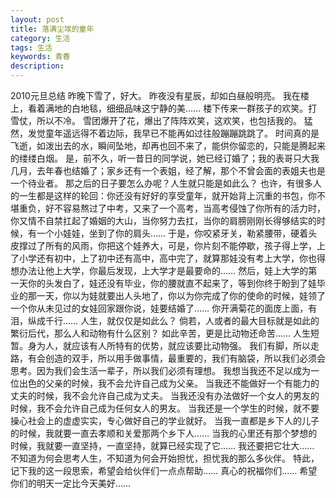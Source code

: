 ```yaml
---
layout: post
title: 落满尘埃的童年
category: 生活
tags: 生活
keywords: 青春
description: 
---
```


2010元旦总结
昨晚下雪了，好大。
昨夜没有星辰，却如白昼般明亮。
我在楼上，看着满地的白地毯，细细品味这宁静的美……
楼下传来一群孩子的欢笑。打雪仗，所以不冷。
雪团爆开了花，爆出了阵阵欢笑，这欢笑，也包括我的。
猛然，发觉童年遥远得不着边际，我早已不能再如过往般蹦蹦跳跳了。
时间真的是飞逝，如泼出去的水，瞬间坠地，却再也回不来了，能供你留恋的，只能是腾起来的缕缕白烟。
是，前不久，听一昔日的同学说，她已经订婚了；我的表哥只大我几月，去年春也结婚了；家乡还有一个表姐，经了解，那个不曾会面的表姐夫也是一个待业者。
那之后的日子要怎么办呢？人生就只能是如此么？
也许，有很多人的一生都是这样的轮回：你还没有好好的享受童年，就开始背上沉重的书包，你不堪重负，好不容易熬过了中考，又来了一个高考，当高考侵蚀了你所有的活力时，你又情不自禁扛起了婚姻的大山，当你努力去扛，当你的肩膀刚刚长得够结实的时候，有一个小娃娃，坐到了你的肩头……
于是，你咬紧牙关，勒紧腰带，硬着头皮撑过了所有的风雨，你把这个娃养大，可是，你片刻不能停歇，孩子得上学，上了小学还有初中，上了初中还有高中，高中完了，就算那娃没有考上大学，你也得想办法让他上大学，你最后发现，上大学才是最要命的……
然后，娃上大学的第一天你的头发白了，娃还没有毕业，你的腰就直不起来了，等到你终于盼到了娃毕业的那一天，你以为娃就要出人头地了，你以为你完成了你的使命的时候，娃领了一个你从未见过的女娃回家跟你说，娃要结婚了……
你开满菊花的面庞上面，有泪，纵成千行……
人生，就仅仅是如此么？
倘若，人或者的最大目标就是如此的繁衍后代，那么人和动物有什么区别？
如此辛苦，更是比动物还命苦……
人生短暂。身为人，就应该有人所特有的优势，就应该要比动物强。
我们有脚，所以走路，有会创造的双手，所以用手做事情，最重要的，我们有脑袋，所以我们必须会思考。因为我们会生活一辈子，所以我们必须有理想。
我想当我还不足以成为一位出色的父亲的时候，我不会允许自己成为父亲。
当我还不能做好一个有能力的丈夫的时候，我不会允许自己成为丈夫。
当我还没有办法做好一个女人的男友的时候，我不会允许自己成为任何女人的男友。
当我还是一个学生的时候，就不要操心社会上的虚虚实实，专心做好自己的学业就好。
当我一直都是乡下人的儿子的时候，我就要一直去孝顺和关爱那两个乡下人……
当我的心里还有那个梦想的时候，我就要一直坚持，一直坚持，就算已经实现了它……
我还要把它壮大……
不知道为何会思考人生，不知道为何会开始担忧，担忧我的那么多伙伴。
特此，记下我的这一段思索，希望会给伙伴们一点点帮助……
真心的祝福你们……
希望你们的明天一定比今天美好……